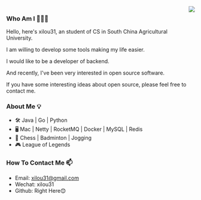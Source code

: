 <img align="right" src="https://github-readme-stats.vercel.app/api?username=xilou31&show_icons=true&icon_color=ad0d52&text_color=24292e&bg_color=ffffff&hide_title=true" />


### Who Am I 👨🏻‍💻

Hello, here's xilou31, an student of CS in South China Agricultural University.

I am willing to develop some tools making my life easier. 

I would like to be a developer of backend.

And recently, I've been very interested in open source software.

If you have some interesting ideas about open source, please feel free to contact me.

### About Me 💡

- 🛠️  Java  | Go | Python
- 🖥️  Mac   | Netty | RocketMQ | Docker | MySQL | Redis
- 🎲  Chess | Badminton | Jogging
- 🎮  League of Legends

### How To Contact Me 📫

+ Email:   xilou31@gmail.com
+ Wechat:  xilou31
+ Github:  Right Here😊
